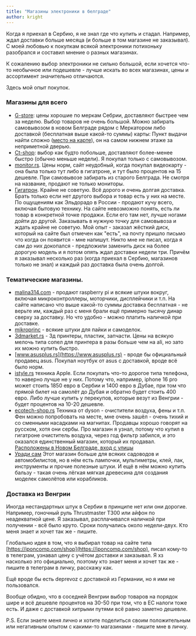 ```yaml
---
title: "Магазины электроники в белграде"
author: kright
---
```

Когда я приехал в Сербию, я не знал где что купить и стадал. Например, ждал доставки больше месяца (и больше в том магазине не заказывал). С моей любовью к покупкам всякой электроники потихоньку разобрался и составил мнение о разных магазинах.

К сожалению выбор электроники не сильно большой, если хочется что-то необычное или подешевле - лучше искать во всех магазинах, цены и ассортимент значительно отличаются.

Здесь мой опыт покупок.

### Магазины для всего

* [G-store](https://www.gstore.rs/): цены хорошие по меркам Себрии, доставляют быстрее чем за неделю. Выбор товаров не очень большой. Можно забирать самовывозом в новом Белграде рядом с Меркатором либо доставкой (бесплатная выше какой-то суммы)
карты:
Пункт выдачи найти сложно ([место на карте](https://www.google.com/maps/@44.8228533,20.4212032,474m/data=!3m1!1e3?entry=ttu&g_ep=EgoyMDI0MTIxMS4wIKXMDSoASAFQAw%3D%3D)), он на самом нижнем этаже за неприметной дверью.
* [Ct-shop](https://www.ctshop.rs/): выбор как будто побольше, доставляют более-менее быстро (обычно меньше недели). Я покупал только с самовывозом.
* [monitor.rs](https://www.monitor.rs/). Цены норм, сайт неудобный, когда покупал видеокарту - она была только тут либо в гигатроне, и тут было процентов на 15 дешевле. При самовывозе забирать из cтарого Белграда. Не смотря на название, продают не только мониторы.
* [Гигатрон](https://gigatron.rs/). Крайне не советую. Всё дорого и очень долгая доставка. Брать только если нет другого выбора и товар есть у них на месте. По ощущениям как Эльдорадо в России - продают кучу всего, включая бытовую технику. На сайте невозможно понять, есть ли товар в конкретной точке продажи. Если его там нет, лучше ногами дойти до другой. Заказывать в нужную точку для самовывоза и ждать крайне не советую. Мой опыт - заказал жёсткий диск, который на сайте был отмечен как "есть", на почту пришло письмо что когда он появится - мне напишут. Никто мне не писал, когда я сам до них докопался - предложили заменить диск на более дорогую модель и я потом опять ждал доставки недели три. Причём я заказывал несколько раз (когда приехал в Сербию, магазинов только не знал) и каждый раз доставка была очень долгой.

### Тематические магазины.

* [malina314.com](https://malina314.com/) - продают raspberry pi и всякие штуки вокруг, включая микроконтроллеры, моторчики, дисплейчики и т.п. На сайте написано что выше какой-то суммы доставка бесплатная - не верьте им, каждый раз с меня брали ещё примерно тысячу динар сверху за доставку. Но что удобно - можно платить наличкой при доставке.
* [mikroprinc](https://www.mikroprinc.com/sr) - всякие штуки для пайки и самоделок.
* [3dmarket.rs](https://3dmarket.rs/3D/3d-stampaci/) - 3д принтеры, пластик, запчасти. Цены на всякую мелочь типа сопел для принтера в разы больше чем на ali, но зато их можно купить быстро.
* [www.asusplus.rs](https://www.asusplus.rs) - вроде бы официальный продавец asus. Покупал ноутбук от asus с доставкой, вроде всё было норм.
* [istyle.rs](https://istyle.rs/) техника Apple. Если покупать что-то дорогое типа телефона, то наверно лучше не у них. Потому что, например, iphone 16 pro может стоить 1850 евро в Сербии и 1400 евро в Дубае, при том что прямой билет на самолёт до Дубая и обратно будет стоить 400 евро. Либо лучше купить у перекупов, которые везут из Венгрии - будет процентов на 10-20 дешевле.
* [ecotech-shop.rs](https://ecotech-shop.rs/)
Техника от dyson - очистители воздуха, фены и т.п. Фен можно попробовать на месте, мне очень зашёл - очень тихий и со сменными насадками на магнитах. Продавцы хорошо говорят на русском, хотя они сербы. Про магазин я узнал, потому что купил в гигатроне очиститель воздуха, через год фильтр забился, и это оказался единственный магазин, который их продавал. [Расположены в Новом Белграде, вход с улицы](https://maps.app.goo.gl/UM5HVgGpwp3QRNzG7)
* [Уради сам](https://uradi-sam.rs/)
Этот магазин больше для всяких садоводов и автомобилистов, но в нём есть лампочки, мультиметры, клей, лак, инструменты и прочие полезные штуки. И ещё в нём можно купить бальзу - такая очень лёгкая мягкая древесина для создания моделек самолётов или корабликов.

### Доставка из Венгрии

Иногда нестандартных штук в Сербии в принципе нет или они дорогие. Например, гоночный руль Thrustmaster T300 или айфон по неадекватной цене. Я заказывал, расплачивался наличкой при получении - всё было круто. Сроки получались около недели-двух. Кто меня знает и хочет так же - пишите.

Глобально идея в том, что я выбирал товар на сайте типа [https://iponcomp.com/shop](https://iponcomp.com/shop), писал кому-то в телеграм, узнавал цену с учётом доставки и заказывал. Я хз насколько это официально, поэтому кто знает меня и хочет так же - пишите в телеграм в личку, расскажу как.

Ещё вроде бы есть deprevoz с доставкой из Германии, но я ими не пользовался.

Вообще обидно, что в соседней Венгрии выбор товаров на порядок шире и всё дешевле процентов на 30-50 при том, что в ЕС налоги тоже есть. И даже с доставкой хитрыми путями всё равно заметно дешевле.

P.S. Если знаете меня лично и хотите поделиться своим положительным или негативным опытом с какими-то магазинами - пишите мне в личку.
